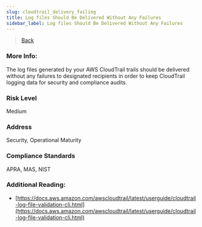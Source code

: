 ```yaml
---
slug: cloudtrail_delivery_failing
title: Log files Should Be Delivered Without Any Failures
sidebar_label: Log files Should Be Delivered Without Any Failures
---
```

> [Back](../../cloudtrailmonitoring)

### More Info:
The log files generated by your AWS CloudTrail trails should be delivered without any failures to designated recipients in order to keep CloudTrail logging data for security and compliance audits.

### Risk Level
Medium

### Address
Security, Operational Maturity

### Compliance Standards
APRA, MAS, NIST

### Additional Reading:
- [https://docs.aws.amazon.com/awscloudtrail/latest/userguide/cloudtrail-log-file-validation-cli.html](https://docs.aws.amazon.com/awscloudtrail/latest/userguide/cloudtrail-log-file-validation-cli.html) 
